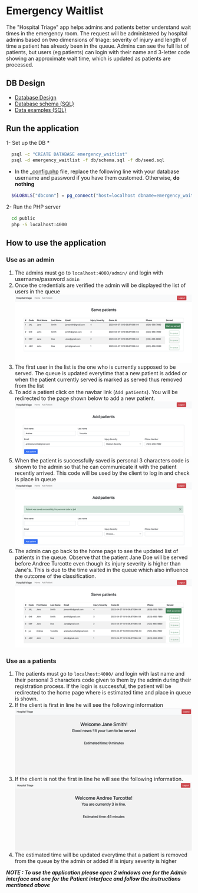# Emergency Waitlist

The "Hospital Triage" app helps admins and patients better understand wait times in the emergency room. The request will be administered by hospital admins based on two dimensions of triage: severity of injury and length of time a patient has already been in the queue. Admins can see the full list of patients, but users (eg patients) can login with their name and 3-letter code showing an approximate wait time, which is updated as patients are processed.

## DB Design 

  * [Database Design](/docs/db.md)
  * [Database schema (SQL)](/db/schema.sql)
  * [Data examples (SQL)](/db/seed.sql)

## Run the application

1- Set up the DB
* 
  ```bash
    psql -c "CREATE DATABASE emergency_waitlist"
    psql -d emergency_waitlist -f db/schema.sql -f db/seed.sql
  ```
* In the [_config.php](/public/_config.php) file, replace the following line with your database username and password if you have them customed. Otherwise, **do nothing**

```php
  $GLOBALS["dbconn"] = pg_connect("host=localhost dbname=emergency_waitlist user=postgres password=postgres");
```


2- Run the PHP server

```bash
  cd public
  php -S localhost:4000
```

## How to use the application

### Use as an admin

1. The admins must go to `localhost:4000/admin/` and login with username/password `admin` 
2. Once the credentials are verified the admin will be displayed the list of users in the queue
![ServePatients](./assets/ServePatients.png)
3. The first user in the list is the one who is currently supposed to be served. The queue is updated everytime that a new patient is added or when the patient currently served is marked as served thus removed from the list
4. To add a patient click on the navbar link (`Add patients`). You will be redirected to the page shown below to add a new patient. 
![addPatients](./assets/addPatients.png)
5. When the patient is successfully saved is personal 3 characters code is shown to the admin so that he can communicate it with the patient recently arrived. This code will be used by the client to log in and check is place in queue
![clientCode](./assets/clientCode.png)
6. The admin can go back to the home page to see the updated list of patients in the queue. Observe that the patient Jane Doe will be served before Andree Turcotte even though its injury severity is higher than Jane's. This is due to the time waited in the queue which also influence the outcome of the classification. 
![updatedQueue](./assets/updatedQueue.png)

### Use as a patients

1. The patients must go to `localhost:4000/` and login with last name and their personal 3 characters code given to them by the admin during their registration process. If the login is successful, the patient will be redirected to the home page where is estimated time and place in queue is shown. 
2. If the client is first in line he will see the following information
![firstInLine](./assets/firstInLine.png)
3. If the client is not the first in line he will see the following information. 
![regularInLine](./assets/regularInLine.png)
4. The estimated time will be updated everytime that a patient is removed from the queue by the admin or added if is injury severity is higher


***NOTE : To use the application please open 2 windows one for the Admin interface and one for the Patient interface and follow the instructions mentioned above***
